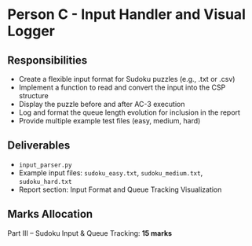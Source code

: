 # Person C - Input Handler and Visual Logger

## Responsibilities
- Create a flexible input format for Sudoku puzzles (e.g., .txt or .csv)
- Implement a function to read and convert the input into the CSP structure
- Display the puzzle before and after AC-3 execution
- Log and format the queue length evolution for inclusion in the report
- Provide multiple example test files (easy, medium, hard)

## Deliverables
- `input_parser.py`
- Example input files: `sudoku_easy.txt`, `sudoku_medium.txt`, `sudoku_hard.txt`
- Report section: Input Format and Queue Tracking Visualization

## Marks Allocation
Part III – Sudoku Input & Queue Tracking: **15 marks**
